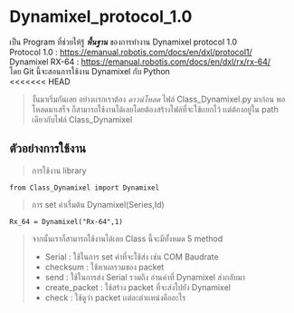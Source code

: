 # Dynamixel_protocol_1.0
เป็น Program ที่ช่วยให้รู้ _**พื้นฐาน**_ ของการทำงาน Dynamixel protocol 1.0<br>
Protocol 1.0 : https://emanual.robotis.com/docs/en/dxl/protocol1/<br>
Dynamixel RX-64 : https://emanual.robotis.com/docs/en/dxl/rx/rx-64/<br>
โดย Git นี้จะสอนการใช้งาน Dynamixel กับ Python<br>
<<<<<<< HEAD
> งั้นมาเริ่มกันเลย อย่างเเรกเราต้อง _ดาวน์โหลด_ ไฟล์ Class_Dynamixel.py มาก่อน พอโหลดมาเสร็จ ก็สามารถใช้งานได้เลยโดยต้องสร้างไฟล์ที่จะใช้เเยกไว้ เเต่ต้องอยู่ใน path เดียวกับไฟล์ Class_Dynamixel

## ตัวอย่างการใช้งาน
> การใช้งาน library
```
from Class_Dynamixel import Dynamixel
```
> การ set ค่าเรื่มต้น
> Dynamixel(Series,Id)
```
Rx_64 = Dynamixel("Rx-64",1)
```
> จากนั้นเราก็สามารถใช้งานได้เลย
> Class นี้จะมีทั้งหมด 5 method
> * Serial : ใช้ในการ set ค่าที่จะใช้ส่ง เช่น COM Baudrate
> * checksum : ใช้หาผลรวมของ packet 
> * send : ใช้ในการส่ง Serial รวมถึง อ่านค่าที่ Dynamixel ส่งกลับมา
> * create_packet : ใช้สร้าง packet ที่จะส่งไปยัง Dynamixel
> * check : ใช้ดูว่า packet เเต่ละตำเเหน่งคืออะไร
